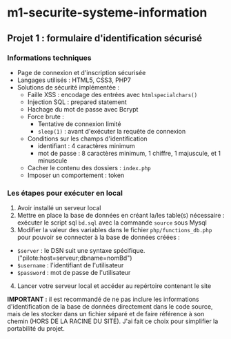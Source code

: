 # m1-securite-systeme-information

## Projet 1 : formulaire d'identification sécurisé

### Informations techniques

- Page de connexion et d'inscription sécurisée
- Langages utilisés : HTML5, CSS3, PHP7
- Solutions de sécurité implémentée :
  - Faille XSS : encodage des entrées avec `htmlspecialchars()`
  - Injection SQL : prepared statement
  - Hachage du mot de passe avec Bcrypt
  - Force brute :
    - Tentative de connexion limité
    - `sleep(1)` : avant d'exécuter la requête de connexion
  - Conditions sur les champs d'identification
    - identifiant : 4 caractères minimum
    - mot de passe : 8 caractères minimum, 1 chiffre, 1 majuscule, et 1 minuscule
  - Cacher le contenu des dossiers : `index.php`  
  - Imposer un comportement : token


### Les étapes pour exécuter en local

1. Avoir installé un serveur local
2. Mettre en place la base de données en créant la/les table(s) nécessaire : exécuter le script sql `bd.sql` avec la commande `source` sous Mysql
3. Modifier la valeur des variables dans le fichier `php/functions_db.php` pour pouvoir se connecter à la base de données créées :
- `$server` : le DSN suit une syntaxe spécifique. ("pilote:host=serveur;dbname=nomBd")
- `$username` : l'identifiant de l'utilisateur
- `$password` : mot de passe de l'utilisateur
4. Lancer votre serveur local et accéder au repértoire contenant le site

**IMPORTANT :** il est recommandé de ne pas inclure les informations d'identification de la base de données directement dans le code source, mais de les stocker dans un fichier séparé et de faire référence à son chemin (HORS DE LA RACINE DU SITE). J'ai fait ce choix pour simplifier la portabilité du projet.    
